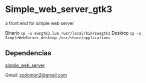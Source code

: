 # Simple_web_server_gtk3
a front end for simple web server

Binario `cp -u swsgtk3.lua /usr/local/bin/swsgtk3`
Desktop `cp -u SimpleWebServer.desktop /usr/share/applications `

## Dependencias

[simple_web_server](https://gitlab.com/eidheim/Simple-Web-Server)

Gmail: sodomon2@gmail.com
